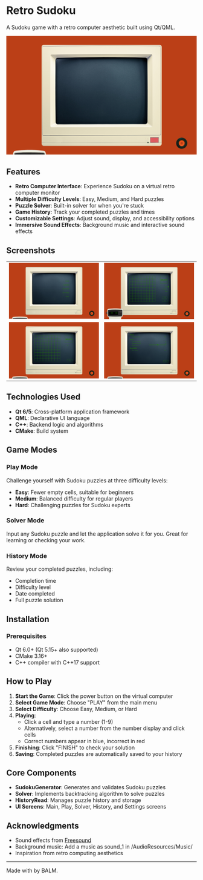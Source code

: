# Retro Sudoku

A Sudoku game with a retro computer aesthetic built using Qt/QML.

![Retro Sudoku](https://github.com/A-Little-Mouse/Sudoku/blob/main/screenshots/main-screen.png)

## Features

- **Retro Computer Interface**: Experience Sudoku on a virtual retro computer monitor
- **Multiple Difficulty Levels**: Easy, Medium, and Hard puzzles
- **Puzzle Solver**: Built-in solver for when you're stuck
- **Game History**: Track your completed puzzles and times
- **Customizable Settings**: Adjust sound, display, and accessibility options
- **Immersive Sound Effects**: Background music and interactive sound effects

## Screenshots

<table>
  <tr>
    <td><img src="https://github.com/A-Little-Mouse/Sudoku/blob/main/screenshots/main-menu.png" alt="Main Menu" width="400"/></td>
    <td><img src="https://github.com/A-Little-Mouse/Sudoku/blob/main/screenshots/play-screen.png" alt="Gameplay" width="400"/></td>
  </tr>
  <tr>
    <td><img src="https://github.com/A-Little-Mouse/Sudoku/blob/main/screenshots/solve-screen.png" alt="Solver" width="400"/></td>
    <td><img src="https://github.com/A-Little-Mouse/Sudoku/blob/main/screenshots/setting-screen.png" alt="History" width="400"/></td>
  </tr>
</table>

## Technologies Used

- **Qt 6/5**: Cross-platform application framework
- **QML**: Declarative UI language
- **C++**: Backend logic and algorithms
- **CMake**: Build system

## Game Modes

### Play Mode
Challenge yourself with Sudoku puzzles at three difficulty levels:
- **Easy**: Fewer empty cells, suitable for beginners
- **Medium**: Balanced difficulty for regular players
- **Hard**: Challenging puzzles for Sudoku experts

### Solver Mode
Input any Sudoku puzzle and let the application solve it for you. Great for learning or checking your work.

### History Mode
Review your completed puzzles, including:
- Completion time
- Difficulty level
- Date completed
- Full puzzle solution

## Installation

### Prerequisites
- Qt 6.0+ (Qt 5.15+ also supported)
- CMake 3.16+
- C++ compiler with C++17 support

## How to Play

1. **Start the Game**: Click the power button on the virtual computer
2. **Select Game Mode**: Choose "PLAY" from the main menu
3. **Select Difficulty**: Choose Easy, Medium, or Hard
4. **Playing**:
   - Click a cell and type a number (1-9)
   - Alternatively, select a number from the number display and click cells
   - Correct numbers appear in blue, incorrect in red
5. **Finishing**: Click "FINISH" to check your solution
6. **Saving**: Completed puzzles are automatically saved to your history

## Core Components

- **SudokuGenerator**: Generates and validates Sudoku puzzles
- **Solver**: Implements backtracking algorithm to solve puzzles
- **HistoryRead**: Manages puzzle history and storage
- **UI Screens**: Main, Play, Solver, History, and Settings screens

## Acknowledgments

- Sound effects from [Freesound](https://freesound.org/)
- Background music: Add a music as sound_1 in /AudioResources/Music/
- Inspiration from retro computing aesthetics

---

Made with by BALM.
